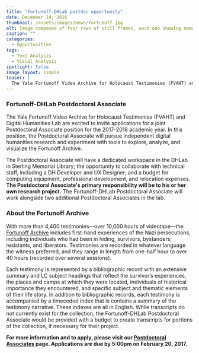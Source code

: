 ```yaml
---
title: "Fortunoff-DHLab postdoc opportunity"
date: December 14, 2016
thumbnail: /assets/images/news/fortunoff.jpg
alt: Image composed of four rows of still frames, each one showing moments from interviews of 20th-century people from the Fortunoff archive.
caption: ""
categories:
  - Opportunities
tags:
  - Text Analysis
  - Visual Analysis
spotlight: false
image_layout: simple
teaser: |
  The Yale Fortunoff Video Archive for Holocaust Testimonies (FVAHT) and Digital Humanities Lab are excited to invite applications for a joint Postdoctoral Associate position for the 2017-2018 academic year. In this position, the Postdoctoral Associate will pursue independent digital humanities research and experiment with tools to explore, analyze, and visualize the Fortunoff Archive.
---
```


### Fortunoff-DHLab Postdoctoral Associate

The Yale Fortunoff Video Archive for Holocaust Testimonies (FVAHT) and Digital Humanities Lab are excited to invite applications for a joint Postdoctoral Associate position for the 2017-2018 academic year. In this position, the Postdoctoral Associate will pursue independent digital humanities research and experiment with tools to explore, analyze, and visualize the Fortunoff Archive.

The Postdoctoral Associate will have a dedicated workspace in the DHLab in Sterling Memorial Library; the opportunity to collaborate with technical staff, including a DH Developer and UX Designer; and a budget for computing equipment, professional development, and relocation expenses. **The Postdoctoral Associate's primary responsibility will be to his or her own research project.** The Fortunoff-DHLab Postdoctoral Associate will work alongside two additional Postdoctoral Associates in the lab.

### About the Fortunoff Archive

With more than 4,400 testimonies—over 10,000 hours of videotape—the [Fortunoff Archive](http://web.library.yale.edu/testimonies/about) includes first-hand experiences of the Nazi persecutions, including individuals who had been in hiding, survivors, bystanders, resistants, and liberators. Testimonies are recorded in whatever language the witness preferred, and they range in length from one-half hour to over 40 hours (recorded over several sessions).

Each testimony is represented by a bibliographic record with an extensive summary and LC subject headings that reflect the survivor’s experiences, the places and camps at which they were located, individuals of historical importance they encountered, and specific subject and thematic elements of their life story. In addition to bibliographic records, each testimony is accompanied by a timecoded index that is contains a summary of the testimony narrative. These indexes are all in English. While transcripts do not currently exist for the collection, the Fortunoff-DHLab Postdoctoral Associate would be provided with a budget to create transcripts for portions of the collection, if necessary for their project.

**For more information and to apply, please visit our [Postdoctoral Associates](http://web.library.yale.edu/dhlab/postdoctoralassociates) page. Applications are due by 5:00pm on February 20, 2017.**
